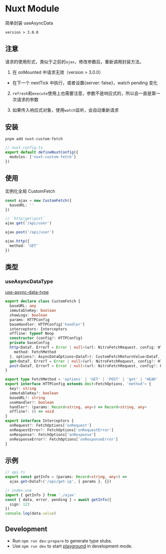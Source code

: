 # Nuxt Module

简单封装 useAsyncData

`version > 3.0.0`

## 注意

请求的使用形式，类似于之前的`ajax`，修改参数后，重新调用封装方法。

1. 在 onMounted 中请求无效（version > 3.0.0）

- 在下一个 nextTick 中执行，或者设置{server: false}，watch pending 变化

2. `refresh`和`execute`使用上也需要注意，参数不是响应式的，所以会一直是第一次请求的参数

3. 如果传入响应式对象，使用`watch`监听，会自动重新请求

## 安装

```bash
pnpm add nuxt-custom-fetch
```

```ts
// nuxt.config.ts
export default defineNuxtConfig({
  modules: ['nuxt-custom-fetch']
})
```

## 使用

实例化全局 CustomFetch

```ts
const ajax = new CustomFetch({
  baseURL: ''
})

// `http|get|post`
ajax.get('/api/user')

ajax.post('/api/user')

ajax.http({
  method: 'GET'
})
```

## 类型

### useAsyncDataType

[use-async-data-type](https://nuxt.com/docs/api/composables/use-async-data#type)

```ts
export declare class CustomFetch {
  baseURL: any
  immutableKey: boolean
  showLogs: boolean
  params: HTTPConfig
  baseHandler: HTTPConfig['handler']
  interceptors: Interceptors
  offline: typeof Noop
  constructor (config?: HTTPConfig)
  private baseConfig
  http<DataT, ErrorT = Error | null>(url: NitroFetchRequest, config: HTTPConfig & {
    method: FetchMethod
  }, options?: AsyncDataOptions<DataT>): CustomFetchReturnValue<DataT, ErrorT>
  get<DataT, ErrorT = Error | null>(url: NitroFetchRequest, config?: HTTPConfig, options?: AsyncDataOptions<DataT>): CustomFetchReturnValue<DataT, ErrorT>
  post<DataT, ErrorT = Error | null>(url: NitroFetchRequest, config?: HTTPConfig, options?: AsyncDataOptions<DataT>): CustomFetchReturnValue<DataT, ErrorT>
}

export type FetchMethod = 'options' | 'GET' | 'POST' | 'get' | 'HEAD' | 'PATCH' | 'PUT' | 'DELETE' | 'CONNECT' | 'OPTIONS' | 'TRACE' | 'post' | 'head' | 'patch' | 'put' | 'delete' | 'connect' | 'trace' | undefined
export interface HTTPConfig extends Omit<FetchOptions, 'method'> {
  key?: string
  immutableKey?: boolean
  baseURL?: string
  useHandler?: boolean
  handler?: (params: Record<string, any>) => Record<string, any>
  offline?: () => void
}
export interface Interceptors {
  onRequest?: FetchOptions['onRequest']
  onRequestError?: FetchOptions['onRequestError']
  onResponse?: FetchOptions['onResponse']
  onResponseError?: FetchOptions['onResponseError']
}
```

## 示例

```ts
// api.ts
export const getInfo = (params: Record<string, any>) =>
  ajax.get<DataT>('/api/get-ip', { params }, {})
```

```ts
// index.vue
import { getInfo } from './ajax'
const { data, error, pending } = await getInfo({
  sign: 123
})
console.log(data.value)
```

## Development

- Run `npm run dev:prepare` to generate type stubs.
- Use `npm run dev` to start [playground](./playground) in development mode.
